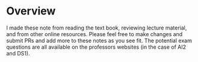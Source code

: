 # Overview

I made these note from reading the text book, reviewing lecture material, and from other online resources. Please feel free to make changes and submit PRs and add more to these notes as you see fit. The potential exam questions are all available on the professors websites (in the case of AI2 and DS1).
